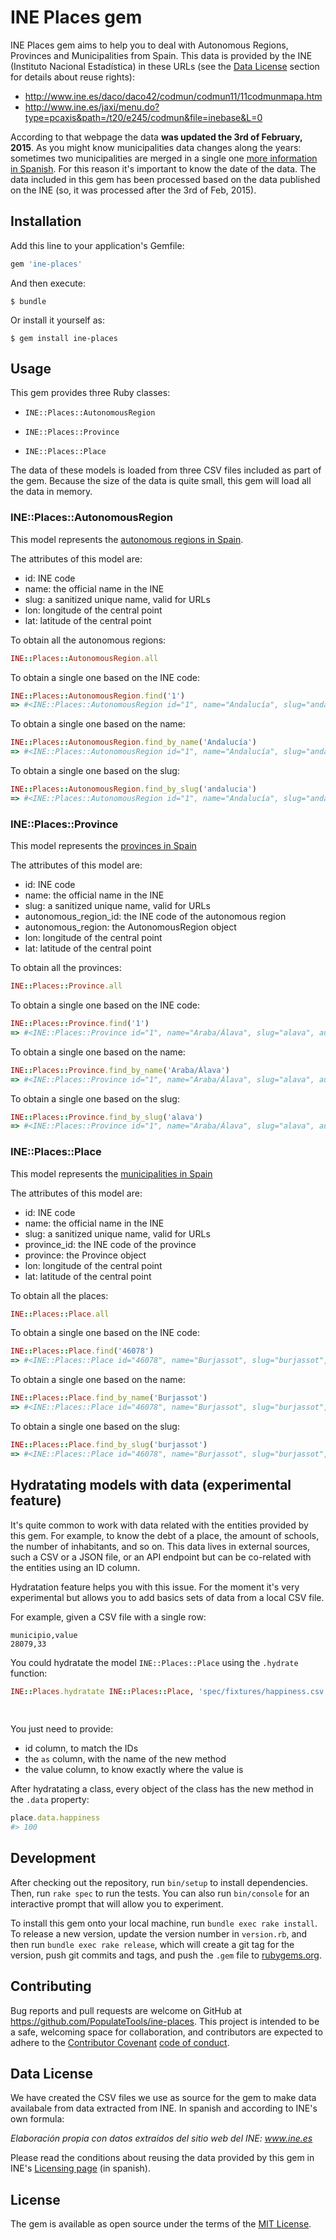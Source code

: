 # INE Places gem

INE Places gem aims to help you to deal with Autonomous Regions, Provinces and Municipalities from
Spain. This data is provided by the INE (Instituto Nacional Estadística) in these URLs (see the [Data License](https://github.com/PopulateTools/ine-places/#data_license) section for details about reuse rights):

- http://www.ine.es/daco/daco42/codmun/codmun11/11codmunmapa.htm
- http://www.ine.es/jaxi/menu.do?type=pcaxis&path=/t20/e245/codmun&file=inebase&L=0

According to that webpage the data **was updated the 3rd of February, 2015**. As you might know municipalities
data changes along the years: sometimes two municipalities are merged in a single one [more
information in Spanish](http://www.ine.es/daco/daco42/codmun/codmunmod.htm). For this
reason it's important to know the date of the data. The data included in this gem has been processed
based on the data published on the INE (so, it was processed after the 3rd of Feb, 2015).

## Installation

Add this line to your application's Gemfile:

```ruby
gem 'ine-places'
```

And then execute:

    $ bundle

Or install it yourself as:

    $ gem install ine-places

## Usage

This gem provides three Ruby classes:

- `INE::Places::AutonomousRegion`

- `INE::Places::Province`

- `INE::Places::Place`

The data of these models is loaded from three CSV files included as part of the gem. Because the
size of the data is quite small, this gem will load all the data in memory.

### INE::Places::AutonomousRegion

This model represents the [autonomous regions in Spain](https://en.wikipedia.org/wiki/Autonomous_communities_of_Spain).

The attributes of this model are:

- id: INE code
- name: the official name in the INE
- slug: a sanitized unique name, valid for URLs
- lon: longitude of the central point
- lat: latitude of the central point

To obtain all the autonomous regions:

```ruby
INE::Places::AutonomousRegion.all
```

To obtain a single one based on the INE code:

```ruby
INE::Places::AutonomousRegion.find('1')
=> #<INE::Places::AutonomousRegion id="1", name="Andalucía", slug="andalucia", lon="-4.7277528", lat="37.5442706">
```

To obtain a single one based on the name:

```ruby
INE::Places::AutonomousRegion.find_by_name('Andalucía')
=> #<INE::Places::AutonomousRegion id="1", name="Andalucía", slug="andalucia", lon="-4.7277528", lat="37.5442706">
```

To obtain a single one based on the slug:

```ruby
INE::Places::AutonomousRegion.find_by_slug('andalucia')
=> #<INE::Places::AutonomousRegion id="1", name="Andalucía", slug="andalucia", lon="-4.7277528", lat="37.5442706">
```

### INE::Places::Province

This model represents the [provinces in Spain](https://en.wikipedia.org/wiki/Provinces_of_Spain)

The attributes of this model are:

- id: INE code
- name: the official name in the INE
- slug: a sanitized unique name, valid for URLs
- autonomous_region_id: the INE code of the autonomous region
- autonomous_region: the AutonomousRegion object
- lon: longitude of the central point
- lat: latitude of the central point

To obtain all the provinces:

```ruby
INE::Places::Province.all
```

To obtain a single one based on the INE code:

```ruby
INE::Places::Province.find('1')
=> #<INE::Places::Province id="1", name="Araba/Álava", slug="alava", autonomous_region_id="16", lon="-2.6983868", lat="42.9099989", autonomous_region=#<INE::Places::AutonomousRegion id="16", name="País Vasco", slug="pais-vasco", lon="-2.6189273", lat="42.9896248">>
```

To obtain a single one based on the name:

```ruby
INE::Places::Province.find_by_name('Araba/Álava')
=> #<INE::Places::Province id="1", name="Araba/Álava", slug="alava", autonomous_region_id="16", lon="-2.6983868", lat="42.9099989", autonomous_region=#<INE::Places::AutonomousRegion id="16", name="País Vasco", slug="pais-vasco", lon="-2.6189273", lat="42.9896248">>
```

To obtain a single one based on the slug:

```ruby
INE::Places::Province.find_by_slug('alava')
=> #<INE::Places::Province id="1", name="Araba/Álava", slug="alava", autonomous_region_id="16", lon="-2.6983868", lat="42.9099989", autonomous_region=#<INE::Places::AutonomousRegion id="16", name="País Vasco", slug="pais-vasco", lon="-2.6189273", lat="42.9896248">>
```

### INE::Places::Place

This model represents the [municipalities in Spain](https://en.wikipedia.org/wiki/List_of_municipalities_of_Spain)

The attributes of this model are:

- id: INE code
- name: the official name in the INE
- slug: a sanitized unique name, valid for URLs
- province_id: the INE code of the province
- province: the Province object
- lon: longitude of the central point
- lat: latitude of the central point

To obtain all the places:

```ruby
INE::Places::Place.all
```

To obtain a single one based on the INE code:

```ruby
INE::Places::Place.find('46078')
=> #<INE::Places::Place id="46078", name="Burjassot", slug="burjassot", province_id="46", lon="-0.4135963", lat="39.5096699", province=#<INE::Places::Province id="46", name="Valencia/València", slug="valencia", autonomous_region_id="10", lon="-0.3762881", lat="39.4699075", autonomous_region=#<INE::Places::AutonomousRegion id="10", name="Comunidad Valenciana", slug="comunidad-valenciana", lon="-0.7532808999999999", lat="39.4840108">>>
```

To obtain a single one based on the name:

```ruby
INE::Places::Place.find_by_name('Burjassot')
=> #<INE::Places::Place id="46078", name="Burjassot", slug="burjassot", province_id="46", lon="-0.4135963", lat="39.5096699", province=#<INE::Places::Province id="46", name="Valencia/València", slug="valencia", autonomous_region_id="10", lon="-0.3762881", lat="39.4699075", autonomous_region=#<INE::Places::AutonomousRegion id="10", name="Comunidad Valenciana", slug="comunidad-valenciana", lon="-0.7532808999999999", lat="39.4840108">>>
```

To obtain a single one based on the slug:

```ruby
INE::Places::Place.find_by_slug('burjassot')
=> #<INE::Places::Place id="46078", name="Burjassot", slug="burjassot", province_id="46", lon="-0.4135963", lat="39.5096699", province=#<INE::Places::Province id="46", name="Valencia/València", slug="valencia", autonomous_region_id="10", lon="-0.3762881", lat="39.4699075", autonomous_region=#<INE::Places::AutonomousRegion id="10", name="Comunidad Valenciana", slug="comunidad-valenciana", lon="-0.7532808999999999", lat="39.4840108">>>
```

## Hydratating models with data (experimental feature)

It's quite common to work with data related with the entities provided by this gem. For example, to know the debt of a place, the amount of schools, the number of inhabitants, and so on. This data lives in external sources, such a CSV or a JSON file, or an API endpoint but can be co-related with the entities using an ID column.

Hydratation feature helps you with this issue. For the moment it's very experimental but allows you to add basics sets of data from a local CSV file.

For example, given a CSV file with a single row:

```csv
municipio,value
28079,33
```

You could hydratate the model `INE::Places::Place` using the `.hydrate` function:

```ruby
INE::Places.hydratate INE::Places::Place, 'spec/fixtures/happiness.csv', id_column: 'municipio',
                                                                         as: :happiness,
                                                                         value_column: 'value'
```

You just need to provide:

- id column, to match the IDs
- the `as` column, with the name of the new method
- the value column, to know exactly where the value is

After hydratating a class, every object of the class has the new method in the `.data` property:

```ruby
place.data.happiness
#> 100
```

## Development

After checking out the repository, run `bin/setup` to install dependencies. Then, run `rake spec` to run the tests. You can also run `bin/console` for an interactive prompt that will allow you to experiment.

To install this gem onto your local machine, run `bundle exec rake install`. To release a new version, update the version number in `version.rb`, and then run `bundle exec rake release`, which will create a git tag for the version, push git commits and tags, and push the `.gem` file to [rubygems.org](https://rubygems.org).

## Contributing

Bug reports and pull requests are welcome on GitHub at https://github.com/PopulateTools/ine-places. This project is intended to be a safe, welcoming space for collaboration, and contributors are expected to adhere to the [Contributor Covenant](http://contributor-covenant.org) [code of conduct](CODE_OF_CONDUCT.md).

## Data License

We have created the CSV files we use as source for the gem to make data availabale from data extracted from INE. In spanish and according to INE's own formula: 

_Elaboración propia con datos extraídos del sitio web del INE: www.ine.es_

Please read the conditions about reusing the data provided by this gem in INE's [Licensing page](http://www.ine.es/ss/Satellite?L=0&c=Page&cid=1254735849170&p=1254735849170&pagename=Ayuda%2FINELayout#) (in spanish).

## License

The gem is available as open source under the terms of the [MIT License](http://opensource.org/licenses/MIT).
